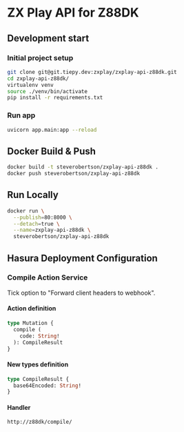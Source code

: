 # ZX Play API for Z88DK

## Development start

### Initial project setup

```bash
git clone git@git.tiepy.dev:zxplay/zxplay-api-z88dk.git
cd zxplay-api-z88dk/
virtualenv venv
source ./venv/bin/activate
pip install -r requirements.txt
```

### Run app

```bash
uvicorn app.main:app --reload
```

## Docker Build & Push

```bash
docker build -t steverobertson/zxplay-api-z88dk .
docker push steverobertson/zxplay-api-z88dk
```

## Run Locally

```bash
docker run \
  --publish=80:8000 \
  --detach=true \
  --name=zxplay-api-z88dk \
  steverobertson/zxplay-api-z88dk
```

## Hasura Deployment Configuration

### Compile Action Service

Tick option to "Forward client headers to webhook".

#### Action definition

```graphql
type Mutation {
  compile (
    code: String!
  ): CompileResult
}
```

#### New types definition

```graphql
type CompileResult {
  base64Encoded: String!
}
```

#### Handler

```
http://z88dk/compile/
```
